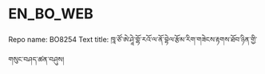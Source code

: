 # EN_BO_WEB
Repo name: BO8254
Text title: ཁཱ་ཙོ་ཨེ་ཤཱེ་གྷོ་རའོ་ལ་ནོ་བྷེལ་རྩོམ་རིག་གཟེངས་རྟགས་ཐོབ་ཉིན་གྱི་གསུང་བཤད་ཚན་བཤུས།